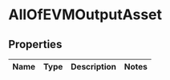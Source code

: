 # AllOfEVMOutputAsset

## Properties
Name | Type | Description | Notes
------------ | ------------- | ------------- | -------------
